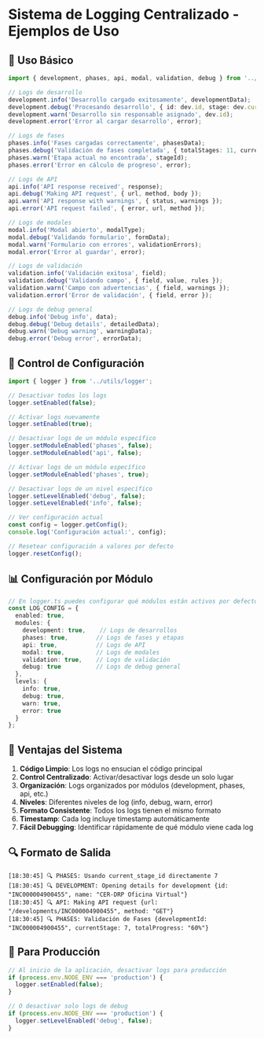 # Sistema de Logging Centralizado - Ejemplos de Uso

## 🚀 Uso Básico

```typescript
import { development, phases, api, modal, validation, debug } from '../utils/logger';

// Logs de desarrollo
development.info('Desarrollo cargado exitosamente', developmentData);
development.debug('Procesando desarrollo', { id: dev.id, stage: dev.current_stage_id });
development.warn('Desarrollo sin responsable asignado', dev.id);
development.error('Error al cargar desarrollo', error);

// Logs de fases
phases.info('Fases cargadas correctamente', phasesData);
phases.debug('Validación de fases completada', { totalStages: 11, currentStage: 7 });
phases.warn('Etapa actual no encontrada', stageId);
phases.error('Error en cálculo de progreso', error);

// Logs de API
api.info('API response received', response);
api.debug('Making API request', { url, method, body });
api.warn('API response with warnings', { status, warnings });
api.error('API request failed', { error, url, method });

// Logs de modales
modal.info('Modal abierto', modalType);
modal.debug('Validando formulario', formData);
modal.warn('Formulario con errores', validationErrors);
modal.error('Error al guardar', error);

// Logs de validación
validation.info('Validación exitosa', field);
validation.debug('Validando campo', { field, value, rules });
validation.warn('Campo con advertencias', { field, warnings });
validation.error('Error de validación', { field, error });

// Logs de debug general
debug.info('Debug info', data);
debug.debug('Debug details', detailedData);
debug.warn('Debug warning', warningData);
debug.error('Debug error', errorData);
```

## 🔧 Control de Configuración

```typescript
import { logger } from '../utils/logger';

// Desactivar todos los logs
logger.setEnabled(false);

// Activar logs nuevamente
logger.setEnabled(true);

// Desactivar logs de un módulo específico
logger.setModuleEnabled('phases', false);
logger.setModuleEnabled('api', false);

// Activar logs de un módulo específico
logger.setModuleEnabled('phases', true);

// Desactivar logs de un nivel específico
logger.setLevelEnabled('debug', false);
logger.setLevelEnabled('info', false);

// Ver configuración actual
const config = logger.getConfig();
console.log('Configuración actual:', config);

// Resetear configuración a valores por defecto
logger.resetConfig();
```

## 📊 Configuración por Módulo

```typescript
// En logger.ts puedes configurar qué módulos están activos por defecto
const LOG_CONFIG = {
  enabled: true,
  modules: {
    development: true,    // Logs de desarrollos
    phases: true,        // Logs de fases y etapas
    api: true,           // Logs de API
    modal: true,         // Logs de modales
    validation: true,    // Logs de validación
    debug: true          // Logs de debug general
  },
  levels: {
    info: true,
    debug: true,
    warn: true,
    error: true
  }
};
```

## 🎯 Ventajas del Sistema

1. **Código Limpio**: Los logs no ensucian el código principal
2. **Control Centralizado**: Activar/desactivar logs desde un solo lugar
3. **Organización**: Logs organizados por módulos (development, phases, api, etc.)
4. **Niveles**: Diferentes niveles de log (info, debug, warn, error)
5. **Formato Consistente**: Todos los logs tienen el mismo formato
6. **Timestamp**: Cada log incluye timestamp automáticamente
7. **Fácil Debugging**: Identificar rápidamente de qué módulo viene cada log

## 🔍 Formato de Salida

```
[18:30:45] 🔍 PHASES: Usando current_stage_id directamente 7
[18:30:45] 🔍 DEVELOPMENT: Opening details for development {id: "INC000004900455", name: "CER-DRP Oficina Virtual"}
[18:30:45] 🔍 API: Making API request {url: "/developments/INC000004900455", method: "GET"}
[18:30:45] 🔍 PHASES: Validación de Fases {developmentId: "INC000004900455", currentStage: 7, totalProgress: "60%"}
```

## 🚨 Para Producción

```typescript
// Al inicio de la aplicación, desactivar logs para producción
if (process.env.NODE_ENV === 'production') {
  logger.setEnabled(false);
}

// O desactivar solo logs de debug
if (process.env.NODE_ENV === 'production') {
  logger.setLevelEnabled('debug', false);
}
```
